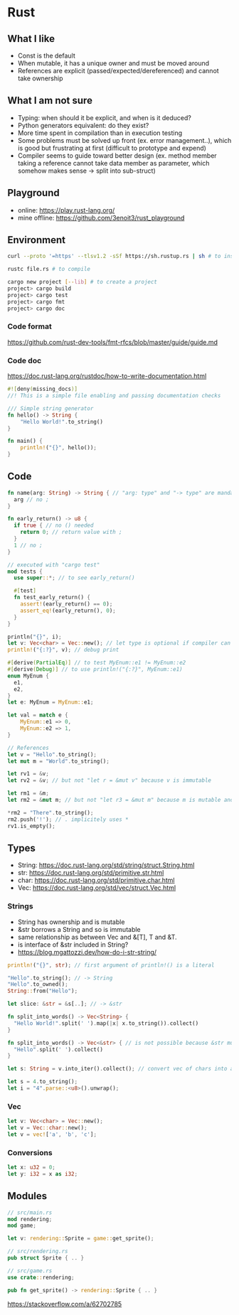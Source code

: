 # Rust
## What I like
* Const is the default
* When mutable, it has a unique owner and must be moved around
* References are explicit (passed/expected/dereferenced) and cannot take ownership

## What I am not sure
* Typing: when should it be explicit, and when is it deduced?
* Python generators equivalent: do they exist?
* More time spent in compilation than in execution testing
* Some problems must be solved up front (ex. error management..), which is good but frustrating at first (difficult to prototype and expend)
* Compiler seems to guide toward better design (ex. method member taking a reference cannot take data member as parameter, which somehow makes sense -> split into sub-struct)
 
## Playground
* online: https://play.rust-lang.org/
* mine offline: https://github.com/3enoit3/rust_playground

## Environment
```bash
curl --proto '=https' --tlsv1.2 -sSf https://sh.rustup.rs | sh # to install

rustc file.rs # to compile

cargo new project [--lib] # to create a project
project> cargo build
project> cargo test
project> cargo fmt
project> cargo doc
```

### Code format
https://github.com/rust-dev-tools/fmt-rfcs/blob/master/guide/guide.md

### Code doc
https://doc.rust-lang.org/rustdoc/how-to-write-documentation.html
```rust
#![deny(missing_docs)]
//! This is a simple file enabling and passing documentation checks

/// Simple string generator
fn hello() -> String {
    "Hello World!".to_string()
}

fn main() {
    println!("{}", hello());
}
```

## Code
```rust
fn name(arg: String) -> String { // "arg: type" and "-> type" are mandatory if not void
  arg // no ;
}

fn early_return() -> u8 {
  if true { // no () needed
    return 0; // return value with ;
  }
  1 // no ;
}

// executed with "cargo test"
mod tests {
  use super::*; // to see early_return()

  #[test]
  fn test_early_return() {
    assert!(early_return() == 0);
    assert_eq!(early_return(), 0);
  }
}

println("{}", i);
let v: Vec<char> = Vec::new(); // let type is optional if compiler can deduce: Vec::<char>::new()
println!("{:?}", v); // debug print

#[derive(PartialEq)] // to test MyEnum::e1 != MyEnum::e2
#[derive(Debug)] // to use println!("{:?}", MyEnum::e1)
enum MyEnum {
  e1,
  e2,
}
let e: MyEnum = MyEnum::e1;

let val = match e {
    MyEnum::e1 => 0,
    MyEnum::e2 => 1,
}

// References
let v = "Hello".to_string();
let mut m = "World".to_string();

let rv1 = &v;
let rv2 = &v; // but not "let r = &mut v" because v is immutable

let rm1 = &m;
let rm2 = &mut m; // but not "let r3 = &mut m" because m is mutable and already borrowed

*rm2 = "There".to_string();
rm2.push('!'); // . implicitely uses *
rv1.is_empty(); 
```

## Types
* String: https://doc.rust-lang.org/std/string/struct.String.html
* str: https://doc.rust-lang.org/std/primitive.str.html
* char: https://doc.rust-lang.org/std/primitive.char.html
* Vec: https://doc.rust-lang.org/std/vec/struct.Vec.html

### Strings
* String has ownership and is mutable
* &str borrows a String and so is immutable
* same relationship as between Vec<T> and &[T], T and &T.
* is interface of &str included in String?
* https://blog.mgattozzi.dev/how-do-i-str-string/

```rust
println!("{}", str); // first argument of println!() is a literal

"Hello".to_string(); // -> String
"Hello".to_owned();
String::from("Hello");

let slice: &str = &s[..]; // -> &str

fn split_into_words() -> Vec<String> {
  "Hello World!".split(' ').map(|x| x.to_string()).collect()
}

fn split_into_words() -> Vec<&str> { // is not possible because &str must be borrowed from somewhere
  "Hello".split(' ').collect()
}

let s: String = v.into_iter().collect(); // convert vec of chars into a String

let s = 4.to_string();
let i = "4".parse::<u8>().unwrap();
```

### Vec
```rust
let v: Vec<char> = Vec::new();
let v = Vec::char::new();
let v = vec!['a', 'b', 'c'];
```

### Conversions
```rust
let x: u32 = 0;
let y: i32 = x as i32;
```

## Modules
```rust
// src/main.rs
mod rendering;
mod game;

let v: rendering::Sprite = game::get_sprite();

// src/rendering.rs
pub struct Sprite { .. }

// src/game.rs
use crate::rendering;

pub fn get_sprite() -> rendering::Sprite { .. }
```
https://stackoverflow.com/a/62702785
